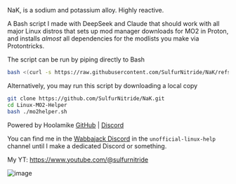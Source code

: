 NaK, is a sodium and potassium alloy. Highly reactive.

A Bash script I made with DeepSeek and Claude that should work with all major Linux distros that sets up mod manager downloads for MO2 in Proton, and installs _almost_ all dependencies for the modlists you make via Protontricks.

The script can be run by piping directly to Bash
```sh
bash <(curl -s https://raw.githubusercontent.com/SulfurNitride/NaK/refs/heads/main/nak-installer.sh)
```
Alternatively, you may run this script by downloading a local copy
```bash
git clone https://github.com/SulfurNitride/NaK.git
cd Linux-MO2-Helper
bash ./mo2helper.sh
```

Powered by Hoolamike [GitHub](https://github.com/Niedzwiedzw/hoolamike) | [Discord](https://discord.gg/xYHjpKX3YP)

You can find me in the [Wabbajack Discord](https://discord.gg/wabbajack) in the `unofficial-linux-help` channel until I make a dedicated Discord or something.

My YT: https://www.youtube.com/@sulfurnitride


![image](https://github.com/user-attachments/assets/66e18b60-a5ef-43e9-8751-51bc6afa1e4d)
